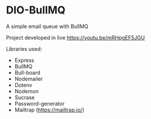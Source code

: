 # DIO-BullMQ
A simple email queue with BullMQ

Project developed in live https://youtu.be/mRHpgEF5JGU

Libraries used:
- Express
- BullMQ
- Bull-board
- Nodemailer
- Dotenv
- Nodemon
- Sucrase
- Password-generator
- Mailtrap (https://mailtrap.io/)